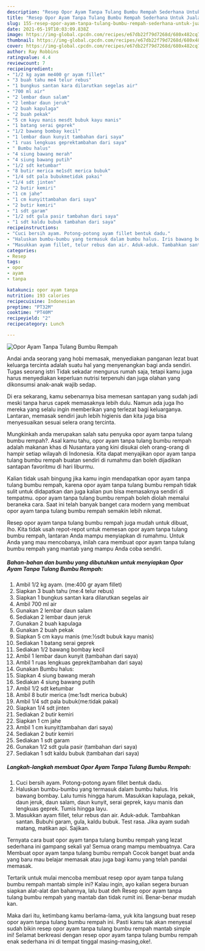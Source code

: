 ```yaml
---
description: "Resep Opor Ayam Tanpa Tulang Bumbu Rempah Sederhana Untuk Jualan"
title: "Resep Opor Ayam Tanpa Tulang Bumbu Rempah Sederhana Untuk Jualan"
slug: 155-resep-opor-ayam-tanpa-tulang-bumbu-rempah-sederhana-untuk-jualan
date: 2021-05-19T10:03:09.838Z
image: https://img-global.cpcdn.com/recipes/e67db22f79d7268d/680x482cq70/opor-ayam-tanpa-tulang-bumbu-rempah-foto-resep-utama.jpg
thumbnail: https://img-global.cpcdn.com/recipes/e67db22f79d7268d/680x482cq70/opor-ayam-tanpa-tulang-bumbu-rempah-foto-resep-utama.jpg
cover: https://img-global.cpcdn.com/recipes/e67db22f79d7268d/680x482cq70/opor-ayam-tanpa-tulang-bumbu-rempah-foto-resep-utama.jpg
author: Ray Robbins
ratingvalue: 4.4
reviewcount: 7
recipeingredient:
- "1/2 kg ayam me400 gr ayam fillet"
- "3 buah tahu me4 telur rebus"
- "1 bungkus santan kara dilarutkan segelas air"
- "700 ml air"
- "2 lembar daun salam"
- "2 lembar daun jeruk"
- "2 buah kapulaga"
- "2 buah pekak"
- "5 cm kayu manis mesdt bubuk kayu manis"
- "1 batang serai geprek"
- "1/2 bawang bombay kecil"
- "1 lembar daun kunyit tambahan dari saya"
- "1 ruas lengkuas geprektambahan dari saya"
- " Bumbu halus"
- "4 siung bawang merah"
- "4 siung bawang putih"
- "1/2 sdt ketumbar"
- "8 butir merica me1sdt merica bubuk"
- "1/4 sdt pala bubukmetidak pakai"
- "1/4 sdt jinten"
- "2 butir kemiri"
- "1 cm jahe"
- "1 cm kunyittambahan dari saya"
- "2 butir kemiri"
- "1 sdt garam"
- "1/2 sdt gula pasir tambahan dari saya"
- "1 sdt kaldu bubuk tambahan dari saya"
recipeinstructions:
- "Cuci bersih ayam. Potong-potong ayam fillet bentuk dadu."
- "Haluskan bumbu-bumbu yang termasuk dalam bumbu halus. Iris bawang bombay. Lalu tumis hingga harum. Masukkan kapulaga, pekak, daun jeruk, daun salam, daun kunyit, serai geprek, kayu manis dan lengkuas geprek. Tumis hingga layu."
- "Masukkan ayam fillet, telur rebus dan air. Aduk-aduk. Tambahkan santan. Bubuhi garam, gula, kaldu bubuk. Test rasa. Jika ayam sudah matang, matikan api. Sajikan."
categories:
- Resep
tags:
- opor
- ayam
- tanpa

katakunci: opor ayam tanpa 
nutrition: 193 calories
recipecuisine: Indonesian
preptime: "PT32M"
cooktime: "PT40M"
recipeyield: "2"
recipecategory: Lunch

---
```



![Opor Ayam Tanpa Tulang Bumbu Rempah](https://img-global.cpcdn.com/recipes/e67db22f79d7268d/680x482cq70/opor-ayam-tanpa-tulang-bumbu-rempah-foto-resep-utama.jpg)

Andai anda seorang yang hobi memasak, menyediakan panganan lezat buat keluarga tercinta adalah suatu hal yang menyenangkan bagi anda sendiri. Tugas seorang istri Tidak sekadar mengurus rumah saja, tetapi kamu juga harus menyediakan keperluan nutrisi terpenuhi dan juga olahan yang dikonsumsi anak-anak wajib sedap.

Di era  sekarang, kamu sebenarnya bisa memesan santapan yang sudah jadi meski tanpa harus capek memasaknya lebih dulu. Namun ada juga lho mereka yang selalu ingin memberikan yang terlezat bagi keluarganya. Lantaran, memasak sendiri jauh lebih higienis dan kita juga bisa menyesuaikan sesuai selera orang tercinta. 



Mungkinkah anda merupakan salah satu penyuka opor ayam tanpa tulang bumbu rempah?. Asal kamu tahu, opor ayam tanpa tulang bumbu rempah adalah makanan khas di Nusantara yang kini disukai oleh orang-orang di hampir setiap wilayah di Indonesia. Kita dapat menyajikan opor ayam tanpa tulang bumbu rempah buatan sendiri di rumahmu dan boleh dijadikan santapan favoritmu di hari liburmu.

Kalian tidak usah bingung jika kamu ingin mendapatkan opor ayam tanpa tulang bumbu rempah, karena opor ayam tanpa tulang bumbu rempah tidak sulit untuk didapatkan dan juga kalian pun bisa memasaknya sendiri di tempatmu. opor ayam tanpa tulang bumbu rempah boleh diolah memalui beraneka cara. Saat ini telah banyak banget cara modern yang membuat opor ayam tanpa tulang bumbu rempah semakin lebih nikmat.

Resep opor ayam tanpa tulang bumbu rempah juga mudah untuk dibuat, lho. Kita tidak usah repot-repot untuk memesan opor ayam tanpa tulang bumbu rempah, lantaran Anda mampu menyiapkan di rumahmu. Untuk Anda yang mau mencobanya, inilah cara membuat opor ayam tanpa tulang bumbu rempah yang mantab yang mampu Anda coba sendiri.

<!--inarticleads1-->

##### Bahan-bahan dan bumbu yang dibutuhkan untuk menyiapkan Opor Ayam Tanpa Tulang Bumbu Rempah:

1. Ambil 1/2 kg ayam. (me:400 gr ayam fillet)
1. Siapkan 3 buah tahu (me:4 telur rebus)
1. Siapkan 1 bungkus santan kara dilarutkan segelas air
1. Ambil 700 ml air
1. Gunakan 2 lembar daun salam
1. Sediakan 2 lembar daun jeruk
1. Gunakan 2 buah kapulaga
1. Gunakan 2 buah pekak
1. Siapkan 5 cm kayu manis (me:½sdt bubuk kayu manis)
1. Sediakan 1 batang serai geprek
1. Sediakan 1/2 bawang bombay kecil
1. Ambil 1 lembar daun kunyit (tambahan dari saya)
1. Ambil 1 ruas lengkuas geprek(tambahan dari saya)
1. Gunakan  Bumbu halus:
1. Siapkan 4 siung bawang merah
1. Sediakan 4 siung bawang putih
1. Ambil 1/2 sdt ketumbar
1. Ambil 8 butir merica (me:1sdt merica bubuk)
1. Ambil 1/4 sdt pala bubuk(me:tidak pakai)
1. Siapkan 1/4 sdt jinten
1. Sediakan 2 butir kemiri
1. Siapkan 1 cm jahe
1. Ambil 1 cm kunyit(tambahan dari saya)
1. Sediakan 2 butir kemiri
1. Sediakan 1 sdt garam
1. Gunakan 1/2 sdt gula pasir (tambahan dari saya)
1. Sediakan 1 sdt kaldu bubuk (tambahan dari saya)




<!--inarticleads2-->

##### Langkah-langkah membuat Opor Ayam Tanpa Tulang Bumbu Rempah:

1. Cuci bersih ayam. Potong-potong ayam fillet bentuk dadu.
1. Haluskan bumbu-bumbu yang termasuk dalam bumbu halus. Iris bawang bombay. Lalu tumis hingga harum. Masukkan kapulaga, pekak, daun jeruk, daun salam, daun kunyit, serai geprek, kayu manis dan lengkuas geprek. Tumis hingga layu.
1. Masukkan ayam fillet, telur rebus dan air. Aduk-aduk. Tambahkan santan. Bubuhi garam, gula, kaldu bubuk. Test rasa. Jika ayam sudah matang, matikan api. Sajikan.




Ternyata cara buat opor ayam tanpa tulang bumbu rempah yang lezat sederhana ini gampang sekali ya! Semua orang mampu membuatnya. Cara Membuat opor ayam tanpa tulang bumbu rempah Cocok banget buat anda yang baru mau belajar memasak atau juga bagi kamu yang telah pandai memasak.

Tertarik untuk mulai mencoba membuat resep opor ayam tanpa tulang bumbu rempah mantab simple ini? Kalau ingin, ayo kalian segera buruan siapkan alat-alat dan bahannya, lalu buat deh Resep opor ayam tanpa tulang bumbu rempah yang mantab dan tidak rumit ini. Benar-benar mudah kan. 

Maka dari itu, ketimbang kamu berlama-lama, yuk kita langsung buat resep opor ayam tanpa tulang bumbu rempah ini. Pasti kamu tak akan menyesal sudah bikin resep opor ayam tanpa tulang bumbu rempah mantab simple ini! Selamat berkreasi dengan resep opor ayam tanpa tulang bumbu rempah enak sederhana ini di tempat tinggal masing-masing,oke!.


